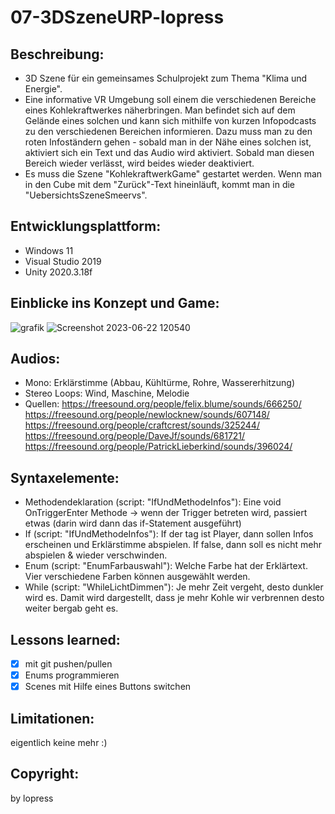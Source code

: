 # 07-3DSzeneURP-lopress

## Beschreibung:
+ 3D Szene für ein gemeinsames Schulprojekt zum Thema "Klima und Energie".
+ Eine informative VR Umgebung soll einem die verschiedenen Bereiche eines Kohlekraftwerkes näherbringen. Man befindet sich auf dem Gelände eines solchen und kann sich mithilfe von kurzen Infopodcasts zu den verschiedenen Bereichen informieren. Dazu muss man zu den roten Infoständern gehen - sobald man in der Nähe eines solchen ist, aktiviert sich ein Text und das Audio wird aktiviert. Sobald man diesen Bereich wieder verlässt, wird beides wieder deaktiviert.
+ Es muss die Szene "KohlekraftwerkGame" gestartet werden. Wenn man in den Cube mit dem "Zurück"-Text hineinläuft, kommt man in die "UebersichtsSzeneSmeervs".

## Entwicklungsplattform:
+ Windows 11
+ Visual Studio 2019
+ Unity 2020.3.18f

## Einblicke ins Konzept und Game:
![grafik](https://user-images.githubusercontent.com/90834282/231729171-0206d0a3-5c3b-48d7-9fa6-abfd57dbb24b.png)
![Screenshot 2023-06-22 120540](https://github.com/4ahmns-2223-Sosem/07-3DSzeneURP-lopress/assets/90834282/ff79ad6f-2d0a-413a-b06e-0f2a0fdbe2ac)

## Audios:
+ Mono: Erklärstimme (Abbau, Kühltürme, Rohre, Wassererhitzung)
+ Stereo Loops: Wind,	Maschine, Melodie
+ Quellen: https://freesound.org/people/felix.blume/sounds/666250/ https://freesound.org/people/newlocknew/sounds/607148/ https://freesound.org/people/craftcrest/sounds/325244/ https://freesound.org/people/DaveJf/sounds/681721/ https://freesound.org/people/PatrickLieberkind/sounds/396024/

## Syntaxelemente:
+ Methodendeklaration (script: "IfUndMethodeInfos"): Eine void OnTriggerEnter Methode -> wenn der Trigger betreten wird, passiert etwas (darin wird dann das if-Statement ausgeführt) 
+ If (script: "IfUndMethodeInfos"): If der tag ist Player, dann sollen Infos erscheinen und Erklärstimme abspielen. If false, dann soll es nicht mehr abspielen & wieder verschwinden.
+ Enum (script: "EnumFarbauswahl"): Welche Farbe hat der Erklärtext. Vier verschiedene Farben können ausgewählt werden. 
+ While (script: "WhileLichtDimmen"): Je mehr Zeit vergeht, desto dunkler wird es. Damit wird dargestellt, dass je mehr Kohle wir verbrennen desto weiter bergab geht es.  

## Lessons learned:
- [x] mit git pushen/pullen
- [x] Enums programmieren
- [x] Scenes mit Hilfe eines Buttons switchen

## Limitationen:
eigentlich keine mehr :)

## Copyright:
by lopress
